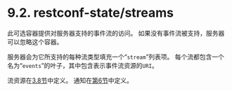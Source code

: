 # 9.2. restconf-state/streams

此可选容器提供对服务器支持的事件流的访问。 如果没有事件流被支持，服务器可以忽略这个容器。

服务器会为它所支持的每种流类型填充一个“`stream`”列表项。 每个流都包含一个名为“`events`”的叶子，其中包含表示事件流资源的`URI`。

流资源在[3.8节](../section-3/3.8.md)中定义。 通知在[第6节](../section-6/README.md)中定义。
